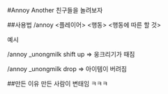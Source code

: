 #Annoy Another
친구들을 놀려보자

##사용법
/annoy <플레이어> <행동> <행동에 따른 할 것>

예시 

/annoy _unongmilk shift up => 웅크리기가 때짐

/annoy _unongmilk drop => 아이템이 버려짐

##만든 이유
만든 사람이 변태임 ㅋㅋㅋ